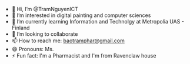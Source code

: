 - 👋 Hi, I’m @TramNguyenICT
- 👀 I’m interested in digital painting and computer sciences
- 🌱 I’m currently learning Information and Technolgy at Metropolia UAS - Finland
- 💞️ I’m looking to collaborate
- 📫 How to reach me: baotramphar@gmail.com
- 😄 Pronouns: Ms.
- ⚡ Fun fact: I'm a Pharmacist and
                I'm from Ravenclaw house

<!---
TramNguyenICT/TramNguyenICT is a ✨ special ✨ repository because its `README.md` (this file) appears on your GitHub profile.
You can click the Preview link to take a look at your changes.
--->
